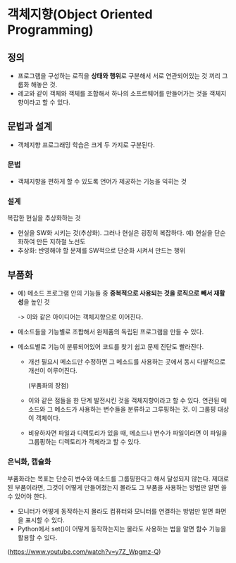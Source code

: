 # 객체지향(Object Oriented Programming)

##  정의

- 프로그램을 구성하는 로직을 **상태와 행위**로 구분해서 서로 연관되어있는 것 끼리 그룹화 해놓은 것.
- 레고와 같이 객체와 객체를 조합해서 하나의 소프르웨어를 만들어가는 것을 객체지향이라고 할 수 있다.



## 문법과 설계

- 객체지향 프로그래밍 학습은 크게 두 가지로 구분된다.

### 문법

- 객체지향을 편하게 할 수 있도록 언어가 제공하는 기능을 익히는 것

### 설계

복잡한 현실을 추상화하는 것

- 현실을 SW화 시키는 것(추상화). 그러나 현실은 굉장히 복잡하다.
  예) 현실을 단순화하여 만든 지하철 노선도
- 추상화: 반영해야 할 문제를 SW적으로 단순화 시켜서 만드는 행위



## 부품화

- 예) 메소드
  프로그램 안의 기능들 중 **중복적으로 사용되는 것을 로직으로 빼서 재활성**을 높인 것 

  -> 이와 같은 아이디어는 객체지향으로 이어진다.

- 메소드들을 기능별로 조합해서 완제품의 독립된 프로그램을 만들 수 있다.

- 메소드별로 기능이 분류되어있어 코드를 찾기 쉽고 문제 진단도 빨라진다.
  
  - 개선 필요시 메소드만 수정하면 그 메소드를 사용하는 곳에서 동시 다발적으로 개선이 이루어진다.
  
    (부품화의 장점)
  
  - 이와 같은 점들을 한 단계 발전시킨 것을 객체지향이라고 할 수 있다. 연관된 메소드와 그 메소드가 사용하는 변수들을 분류하고 그루핑하는 것. 이 그룹핑 대상이 객체이다.
  
  - 비유하자면 파일과 디렉토리가 있을 때, 메소드나 변수가 파일이라면 이 파일을 그룹핑하는 디렉토리가 객체라고 할 수 있다.

### 은닉화, 캡슐화

부품화라는 목표는 단순히 변수와 메소드를 그룹핑한다고 해서 달성되지 않는다. 제대로된 부품이라면, 그것이 어떻게 만들어졌는지 몰라도 그 부품을 사용하는 방법만 알면 쓸 수 있어야 한다.

- 모니터가 어떻게 동작하는지 몰라도 컴퓨터와 모니터를 연결하는 방법만 알면 화면을 표시할 수 있다.
- Python에서 set()이 어떻게 동작하는지는 몰라도 사용하는 법을 알면 함수 기능을 활용할 수 있다.



















(https://www.youtube.com/watch?v=y7Z_Wpgmz-Q)